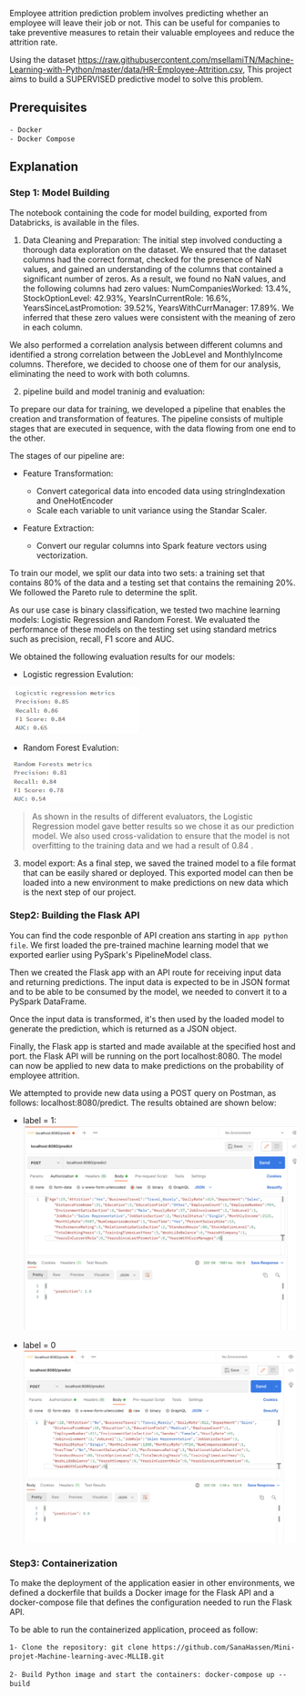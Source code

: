 
Employee attrition prediction problem involves predicting whether an employee will leave their job or not. This can be useful for companies to take preventive measures to retain their valuable employees and reduce the attrition rate. 

Using the dataset https://raw.githubusercontent.com/msellamiTN/Machine-Learning-with-Python/master/data/HR-Employee-Attrition.csv, This project aims to build a  SUPERVISED predictive model to solve this problem. 

## Prerequisites
    - Docker
    - Docker Compose

## Explanation
### Step 1: Model Building
The notebook containing the code for model building, exported from Databricks, is available in the files.

1. Data Cleaning and Preparation:
The initial step involved conducting a thorough data exploration on the dataset. We ensured that the dataset columns had the correct format, checked for the presence of NaN values, and gained an understanding of the columns that contained a significant number of zeros. As a result, we found no NaN values, and the following columns had zero values:
NumCompaniesWorked: 13.4%, StockOptionLevel: 42.93%, YearsInCurrentRole: 16.6%, YearsSinceLastPromotion: 39.52%, YearsWithCurrManager: 17.89%. We inferred that these zero values were consistent with the meaning of zero in each column.

We also performed a correlation analysis between different columns and identified a strong correlation between the JobLevel and MonthlyIncome columns. Therefore, we decided to choose one of them for our analysis, eliminating the need to work with both columns.

2. pipeline build and model traninig and evaluation:

To prepare our data for training, we developed a pipeline that enables the creation and transformation of features. The pipeline consists of multiple stages that are executed in sequence, with the data flowing from one end to the other.

The stages of our pipeline are:

* Feature Transformation:
    * Convert categorical data into encoded data using stringIndexation and OneHotEncoder
    * Scale each variable to unit variance using the Standar Scaler.

* Feature Extraction:
    * Convert our regular columns into Spark feature vectors using vectorization.

To train our model, we split our data into two sets: a training set that contains 80% of the data and a testing set that contains the remaining 20%. We followed the Pareto rule to determine the split.

As our use case is binary classification, we tested two machine learning models: Logistic Regression and Random Forest. We evaluated the performance of these models on the testing set using standard metrics such as precision, recall, F1 score and AUC.

We obtained the following evaluation results for our models:
* Logistic regression Evalution:

![HomeView](images/logistic.PNG)

* Random Forest Evalution:

![HomeView](images/random.PNG)

> As shown in the results of different evaluators, the Logistic Regression model gave better results so we chose it as our prediction model. We also used cross-validation to ensure that the model is not overfitting to the training data and we had a result of 0.84 .

3. model export:
As a final step, we saved the trained model to a file format that can be easily shared or deployed. This exported model can then be loaded into a new environment to make predictions on new data which is the next step of our project.

### Step2: Building the Flask API
You can find the code responble of API creation ans starting in `app python file`.
We first loaded the pre-trained machine learning model that we exported earlier using PySpark's PipelineModel class.

Then we created the Flask app with an API route for receiving input data and returning predictions. The input data is expected to be in JSON format and to be able to be consumed by the model, we needed to convert it to a PySpark DataFrame.

Once the input data is transformed, it's then used by the loaded model to generate the prediction, which is returned as a JSON object. 

Finally, the Flask app is started and made available at the specified host and port. the Flask API will be running on the port localhost:8080. The model can now be applied to new data to make predictions on the probability of employee attrition.

We attempted to provide new data using a POST query on Postman, as follows: localhost:8080/predict. The results obtained are shown below:
* label = 1:
![HomeView](images/1.png)

* label = 0
![HomeView](images/0.png)

### Step3: Containerization
To make the deployment of the application easier in other environments, we defined a dockerfile that builds a Docker image for the Flask API and a docker-compose file that defines the configuration needed to run the Flask API.

To be able to run the containerized application, proceed as follow:

    1- Clone the repository: git clone https://github.com/SanaHassen/Mini-projet-Machine-learning-avec-MLLIB.git
    
    2- Build Python image and start the containers: docker-compose up --build
















